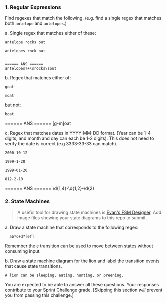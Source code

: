 ### 1. Regular Expressions
Find regexes that match the following. (e.g. find a single regex that matches
both `antelope` and `antelopes`.)

a. Single regex that matches either of these:

    antelope rocks out
    
    antelopes rock out


    ====== ANS ======
    antelopes?+\srocks\sout

b. Regex that matches either of:

    goat
    
    moat

  but not:

    boat


  ====== ANS ======
  [g-m]oat

c. Regex that matches dates in YYYY-MM-DD format. (Year can be 1-4 digits, and
  month and day can each be 1-2 digits). This does not need to verify the date
  is correct (e.g 3333-33-33 can match).

    2000-10-12
  
    1999-1-20
  
    1999-01-20
  
    812-2-10


  ====== ANS ======
  \d{1,4}\-\d{1,2}\-\d{2}

### 2. State Machines

> A useful tool for drawing state machines is [Evan's FSM
> Designer](http://madebyevan.com/fsm/). Add image files 
> showing your state diagrams to this repo to submit.

a. Draw a state machine that corresponds to the following regex:

      ab*c+d?[ef]

  Remember the ε transition can be used to move between states without
  consuming input. 

b. Draw a state machine diagram for the lion and label the transition events that
  cause state transitions.
  
    A lion can be sleeping, eating, hunting, or preening. 


You are expected to be able to answer all these questions. Your responses contribute to your Sprint Challenge grade. [Skipping this section *will* prevent you from passing this challenge.]
